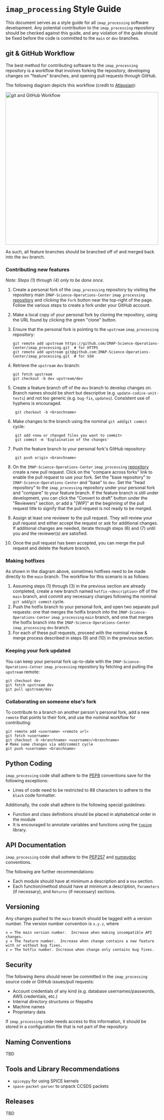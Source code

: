 `imap_processing` Style Guide
=============================

This document serves as a style guide for all `imap_processing` software
development.  Any potential contribution to the `imap_processing` repository
should be checked against this guide, and any violation of the guide should be
fixed before the code is committed to the `main` or `dev` branches.


git & GitHub Workflow
---------------------

The best method for contributing software to the `imap_processing` repository is
a workflow that involves forking the repository, developing changes on "feature"
branches, and opening pull requests through GitHub.

The following diagram depicts this workflow (credit to
[Atlassian](https://www.atlassian.com/git/tutorials/comparing-workflows/gitflow-workflow)):

<img src="https://wac-cdn.atlassian.com/dam/jcr:cc0b526e-adb7-4d45-874e-9bcea9898b4a/04%20Hotfix%20branches.svg?cdnVersion=1089" alt="git and GitHub Workflow" width="500" height="500">

As such, all feature branches should be branched off of and merged back into the
`dev` branch.

### Contributing new features

*Note: Steps (1) through (4) only to be done once.*

1. Create a personal fork of the `imap_processing` repository by visiting the
   repository main `IMAP-Science-Operations-Center` `imap_processing`
   [repository](https://github.com/IMAP-Science-Operations-Center/imap_processing)
   and clicking the `Fork` button near the top-right of the page.  Follow the
   various steps to create a fork under your GitHub account.
2. Make a local copy of your personal fork by cloning the repository, using the
   URL found by clicking the green "clone" button.
3. Ensure that the personal fork is pointing to the `upstream` `imap_processing`
   repository:

       git remote add upstream https://github.com/IMAP-Science-Operations-Center/imap_processing.git  # for HTTPS
       git remote add upstream git@github.com:IMAP-Science-Operations-Center/imap_processing.git  # for SSH

4. Retrieve the `upstream` `dev` branch:

       git fetch upstream
       git checkout -b dev upstream/dev

6. Create a feature branch off of the `dev` branch to develop changes on.
   Branch names should be short but descriptive (e.g.
   `update-codice-unit-tests`) and not too generic (e.g. `bug-fix`, `updates`).
   Consistent use of hyphens is encouraged.

        git checkout -b <branchname>

7. Make changes to the branch using the nominal `git add`/`git commit` cycle:

        git add <new or changed files you want to commit>
        git commit -m 'Explaination of the changes'

8. Push the feature branch to your personal fork's GitHub repository:

        git push origin <branchname>

9. On the `IMAP-Science-Operations-Center` `imap_processing`
   [repository](https://github.com/IMAP-Science-Operations-Center/imap_processing)
   create a new pull request.  Click on the "compare across forks" link to
   enable the pull request to use your fork.  Set the "base repository" to
   `IMAP-Science-Operations-Center` and "base" to `dev`.  Set the "head
   repository" to the `imap_processing` repository under your personal fork
   and "compare" to your feature branch. If the feature branch is still under
   development, you can click the "Convert to draft" button under the
   "Reviewers" section, or add a "[WIP]" at the beginning of the pull request
   title to signify that the pull request is not ready to be merged.

10. Assign at least one reviewer to the pull request.  They will review your
    pull request and either accept the request or ask for additional changes.
    If additional changes are needed, iterate through steps (6) and (7) until
    you and the reviewer(s) are satisfied.

11. Once the pull request has been accepted, you can merge the pull request and
    delete the feature branch.


### Making hotfixes

As shown in the diagram above, sometimes hotfixes need to be made directly to
the `main` branch. The workflow for this scenario is as follows:

1. Assuming steps (1) through (3) in the previous section are already completed,
   create a new branch named `hotfix-<description>` off of the `main` branch,
   and commit any necessary changes following the nominal `git add`/`git commit`
   cycle.
2. Push the hotfix branch to your personal fork, and open two separate pull
   requests: one that merges the hotfix branch into the
   `IMAP-Science-Operations-Center` `imap_processing` `main` branch, and one
   that merges the hotfix branch into the `IMAP-Science-Operations-Center`
   `imap_processing` `dev` branch.
3. For each of these pull requests, proceed with the nominal review & merge
   process described in steps (9) and (10) in the previous section.


### Keeping your fork updated

You can keep your personal fork up-to-date with the
`IMAP-Science-Operations-Cetner` `imap_processing` repository by fetching and
pulling the `upstream` remote:

    git checkout dev
    git fetch upstream dev
    git pull upstream/dev

### Collaborating on someone else's fork

To contribute to a branch on another person's personal fork, add a new `remote`
that points to their fork, and use the nominal workflow for contributing:

    git remote add <username> <remote url>
    git fetch <username>
    git checkout -b <branchname> <username>/<branchname>
    # Make some changes via add/commit cycle
    git push <username> <branchname>

Python Coding
-------------

`imap_processing` code shall adhere to the [PEP8](https://peps.python.org/pep-0008/)
conventions save for the following exceptions:

 - Lines of code need to be restricted to 88 characters to adhere to the `black`
code formatter.

Additionally, the code shall adhere to the following special guidelines:

 - Function and class definitions should be placed in alphabetical order in the
module
 - It is encouraged to annotate variables and functions using the
[`typing`](https://docs.python.org/3/library/typing.html) library.


API Documentation
-----------------

`imap_processing` code shall adhere to the [PEP257](https://peps.python.org/pep-0257/)
and [numpydoc](https://numpydoc.readthedocs.io/en/latest/format.html) conventions.

The following are further recommendations:

- Each module should have at minimum a description and a `Use` section.
- Each function/method should have at minimum a description, `Parameters` (if
necessary), and `Returns` (if necessary) sections.

Versioning
----------

Any changes pushed to the `main` branch should be tagged with a version number.
The version number convention is `x.y.z`, where

    x = The main version number.  Increase when making incompatible API changes.
    y = The feature number.  Increase when change contains a new feature with or without bug fixes.
    z = The hotfix number. Increase when change only contains bug fixes.


Security
--------

The following items should never be committed in the `imap_processing` source
code or GitHub issues/pull requests:

- Account credentials of any kind (e.g. database usernames/passwords, AWS
credentials, etc.)
- Internal directory structures or filepaths
- Machine names
- Proprietary data

If `imap_processing` code needs access to this information, it should be stored
in a configuration file that is not part of the repository.


Naming Conventions
------------------

TBD

Tools and Library Recommendations
---------------------------------

- `spiceypy` for using SPICE kernels
- `space-packet-parser` to unpack CCSDS packets

Releases
--------

TBD
